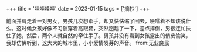 +++
title = '哇哇哇哇'
date = 2023-01-15
tags = ['摘抄']
+++


前面并肩走着一对男女，男孩几次想牵手，却又怯怯缩了回去，嗫嚅着不知该说什么。这时候女孩好像不习惯穿着高跟鞋，突然趔趄了一下，差点摔倒，男孩连忙扶住了她，然后，两个人就自然的牵住手了。男孩并没有看到女孩露出的俏皮偷笑，我却仿佛听到，这大大的城市里，小小爱情发芽的声音。
from:无业良民


 